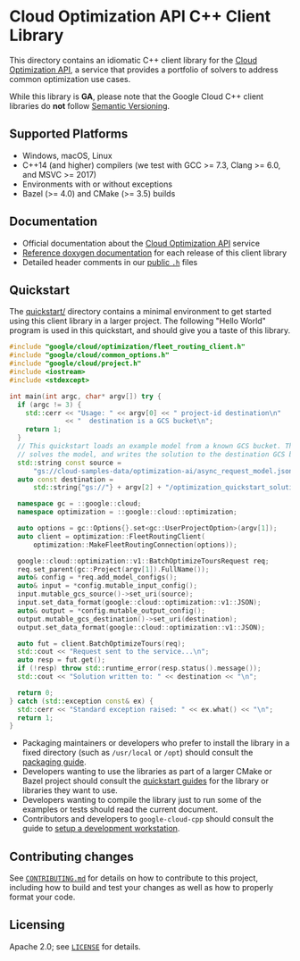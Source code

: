 # Cloud Optimization API C++ Client Library

This directory contains an idiomatic C++ client library for the
[Cloud Optimization API][cloud-service-root], a service that provides a
portfolio of solvers to address common optimization use cases.

While this library is **GA**, please note that the Google Cloud C++
client libraries do **not** follow [Semantic Versioning](https://semver.org/).

## Supported Platforms

* Windows, macOS, Linux
* C++14 (and higher) compilers (we test with GCC >= 7.3, Clang >= 6.0, and
  MSVC >= 2017)
* Environments with or without exceptions
* Bazel (>= 4.0) and CMake (>= 3.5) builds

## Documentation

* Official documentation about the [Cloud Optimization API][cloud-service-docs] service
* [Reference doxygen documentation][doxygen-link] for each release of this
  client library
* Detailed header comments in our [public `.h`][source-link] files

[cloud-service-root]: https://cloud.google.com/optimization
[cloud-service-docs]: https://cloud.google.com/optimization/docs
[doxygen-link]: https://googleapis.dev/cpp/google-cloud-optimization/latest/
[source-link]: https://github.com/googleapis/google-cloud-cpp/tree/main/google/cloud/optimization

## Quickstart

The [quickstart/](quickstart/README.md) directory contains a minimal environment
to get started using this client library in a larger project. The following
"Hello World" program is used in this quickstart, and should give you a taste of
this library.

<!-- inject-quickstart-start -->
```cc
#include "google/cloud/optimization/fleet_routing_client.h"
#include "google/cloud/common_options.h"
#include "google/cloud/project.h"
#include <iostream>
#include <stdexcept>

int main(int argc, char* argv[]) try {
  if (argc != 3) {
    std::cerr << "Usage: " << argv[0] << " project-id destination\n"
              << "  destination is a GCS bucket\n";
    return 1;
  }
  // This quickstart loads an example model from a known GCS bucket. The service
  // solves the model, and writes the solution to the destination GCS bucket.
  std::string const source =
      "gs://cloud-samples-data/optimization-ai/async_request_model.json";
  auto const destination =
      std::string{"gs://"} + argv[2] + "/optimization_quickstart_solution.json";

  namespace gc = ::google::cloud;
  namespace optimization = ::google::cloud::optimization;

  auto options = gc::Options{}.set<gc::UserProjectOption>(argv[1]);
  auto client = optimization::FleetRoutingClient(
      optimization::MakeFleetRoutingConnection(options));

  google::cloud::optimization::v1::BatchOptimizeToursRequest req;
  req.set_parent(gc::Project(argv[1]).FullName());
  auto& config = *req.add_model_configs();
  auto& input = *config.mutable_input_config();
  input.mutable_gcs_source()->set_uri(source);
  input.set_data_format(google::cloud::optimization::v1::JSON);
  auto& output = *config.mutable_output_config();
  output.mutable_gcs_destination()->set_uri(destination);
  output.set_data_format(google::cloud::optimization::v1::JSON);

  auto fut = client.BatchOptimizeTours(req);
  std::cout << "Request sent to the service...\n";
  auto resp = fut.get();
  if (!resp) throw std::runtime_error(resp.status().message());
  std::cout << "Solution written to: " << destination << "\n";

  return 0;
} catch (std::exception const& ex) {
  std::cerr << "Standard exception raised: " << ex.what() << "\n";
  return 1;
}
```
<!-- inject-quickstart-end -->

* Packaging maintainers or developers who prefer to install the library in a
  fixed directory (such as `/usr/local` or `/opt`) should consult the
  [packaging guide](/doc/packaging.md).
* Developers wanting to use the libraries as part of a larger CMake or Bazel
  project should consult the [quickstart guides](#quickstart) for the library
  or libraries they want to use.
* Developers wanting to compile the library just to run some of the examples or
  tests should read the current document.
* Contributors and developers to `google-cloud-cpp` should consult the guide to
  [setup a development workstation][howto-setup-dev-workstation].

[howto-setup-dev-workstation]: /doc/contributor/howto-guide-setup-development-workstation.md

## Contributing changes

See [`CONTRIBUTING.md`](/CONTRIBUTING.md) for details on how to
contribute to this project, including how to build and test your changes
as well as how to properly format your code.

## Licensing

Apache 2.0; see [`LICENSE`](/LICENSE) for details.
